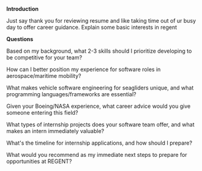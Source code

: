 
**Introduction**

Just say thank you for reviewing resume and like taking time out of ur busy day to offer career guidance. Explain some basic interests in regent

**Questions**

Based on my background, what 2-3 skills should I prioritize developing to be competitive for your team?


How can I better position my experience for software roles in aerospace/maritime mobility?

What makes vehicle software engineering for seagliders unique, and what programming languages/frameworks are essential?

Given your Boeing/NASA experience, what career advice would you give someone entering this field?

What types of internship projects does your software team offer, and what makes an intern immediately valuable?

What's the timeline for internship applications, and how should I prepare?

What would you recommend as my immediate next steps to prepare for opportunities at REGENT?